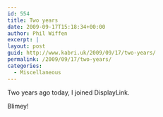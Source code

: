 ```yaml
---
id: 554
title: Two years
date: 2009-09-17T15:18:34+00:00
author: Phil Wiffen
excerpt: |
layout: post
guid: http://www.kabri.uk/2009/09/17/two-years/
permalink: /2009/09/17/two-years/
categories:
  - Miscellaneous
---
```

Two years ago today, I joined DisplayLink.

Blimey!
